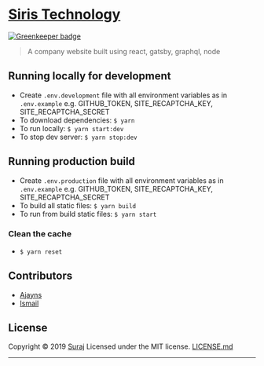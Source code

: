 # [Siris Technology](https://siristechnology.com)

[![Greenkeeper badge](https://badges.greenkeeper.io/siristechnology/gatsby-prototype.svg)](https://greenkeeper.io/)

> A company website built using react, gatsby, graphql, node

## Running locally for development

- Create `.env.development` file with all environment variables as in `.env.example` e.g. GITHUB_TOKEN, SITE_RECAPTCHA_KEY, SITE_RECAPTCHA_SECRET
- To download dependencies: `$ yarn`
- To run locally: `$ yarn start:dev`
- To stop dev server: `$ yarn stop:dev`

## Running production build

- Create `.env.production` file with all environment variables as in `.env.example` e.g. GITHUB_TOKEN, SITE_RECAPTCHA_KEY, SITE_RECAPTCHA_SECRET
- To build all static files: `$ yarn build`
- To run from build static files: `$ yarn start`

### Clean the cache

- `$ yarn reset`

## Contributors

- [Ajayns](https://github.com/ajayns)
- [Ismail](https://smakosh.com)

## License

Copyright © 2019 [Suraj](#Suraj)
Licensed under the MIT license. [LICENSE.md](LICENSE.md)

---
